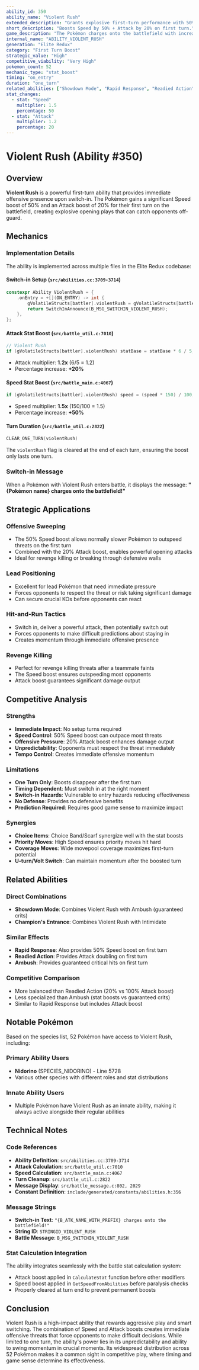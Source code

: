 ```yaml
---
ability_id: 350
ability_name: "Violent Rush"
extended_description: "Grants explosive first-turn performance with 50% Speed boost and 20% Attack increase, allowing the Pokémon to outpace opponents and hit harder immediately after switching in. The stat boosts only last for one turn, making precise timing absolutely crucial for maximum effectiveness."
short_description: "Boosts Speed by 50% + Attack by 20% on first turn."
game_description: "The Pokémon charges onto the battlefield with increased Speed and Attack for one turn."
internal_name: "ABILITY_VIOLENT_RUSH"
generation: "Elite Redux"
category: "First Turn Boost"
strategic_value: "High"
competitive_viability: "Very High"
pokemon_count: 52
mechanic_type: "stat_boost"
timing: "on_entry"
duration: "one_turn"
related_abilities: ["Showdown Mode", "Rapid Response", "Readied Action", "Ambush"]
stat_changes:
  - stat: "Speed"
    multiplier: 1.5
    percentage: 50
  - stat: "Attack"
    multiplier: 1.2
    percentage: 20
---
```


# Violent Rush (Ability #350)

## Overview

**Violent Rush** is a powerful first-turn ability that provides immediate offensive presence upon switch-in. The Pokémon gains a significant Speed boost of 50% and an Attack boost of 20% for their first turn on the battlefield, creating explosive opening plays that can catch opponents off-guard.

## Mechanics

### Implementation Details

The ability is implemented across multiple files in the Elite Redux codebase:

#### Switch-in Setup (`src/abilities.cc:3709-3714`)
```cpp
constexpr Ability ViolentRush = {
    .onEntry = +[](ON_ENTRY) -> int {
        gVolatileStructs[battler].violentRush = gVolatileStructs[battler].started.violentRush = TRUE;
        return SwitchInAnnounce(B_MSG_SWITCHIN_VIOLENT_RUSH);
    },
};
```

#### Attack Stat Boost (`src/battle_util.c:7010`)
```c
// Violent Rush
if (gVolatileStructs[battler].violentRush) statBase = statBase * 6 / 5;
```
- Attack multiplier: **1.2x** (6/5 = 1.2)
- Percentage increase: **+20%**

#### Speed Stat Boost (`src/battle_main.c:4067`)
```c
if (gVolatileStructs[battler].violentRush) speed = (speed * 150) / 100;
```
- Speed multiplier: **1.5x** (150/100 = 1.5)
- Percentage increase: **+50%**

#### Turn Duration (`src/battle_util.c:2822`)
```c
CLEAR_ONE_TURN(violentRush)
```
The `violentRush` flag is cleared at the end of each turn, ensuring the boost only lasts one turn.

### Switch-in Message

When a Pokémon with Violent Rush enters battle, it displays the message:
**"{Pokémon name} charges onto the battlefield!"**

## Strategic Applications

### Offensive Sweeping
- The 50% Speed boost allows normally slower Pokémon to outspeed threats on the first turn
- Combined with the 20% Attack boost, enables powerful opening attacks
- Ideal for revenge killing or breaking through defensive walls

### Lead Positioning
- Excellent for lead Pokémon that need immediate pressure
- Forces opponents to respect the threat or risk taking significant damage
- Can secure crucial KOs before opponents can react

### Hit-and-Run Tactics
- Switch in, deliver a powerful attack, then potentially switch out
- Forces opponents to make difficult predictions about staying in
- Creates momentum through immediate offensive presence

### Revenge Killing
- Perfect for revenge killing threats after a teammate faints
- The Speed boost ensures outspeeding most opponents
- Attack boost guarantees significant damage output

## Competitive Analysis

### Strengths
- **Immediate Impact**: No setup turns required
- **Speed Control**: 50% Speed boost can outpace most threats
- **Offensive Pressure**: 20% Attack boost enhances damage output
- **Unpredictability**: Opponents must respect the threat immediately
- **Tempo Control**: Creates immediate offensive momentum

### Limitations
- **One Turn Only**: Boosts disappear after the first turn
- **Timing Dependent**: Must switch in at the right moment
- **Switch-in Hazards**: Vulnerable to entry hazards reducing effectiveness
- **No Defense**: Provides no defensive benefits
- **Prediction Required**: Requires good game sense to maximize impact

### Synergies
- **Choice Items**: Choice Band/Scarf synergize well with the stat boosts
- **Priority Moves**: High Speed ensures priority moves hit hard
- **Coverage Moves**: Wide movepool coverage maximizes first-turn potential
- **U-turn/Volt Switch**: Can maintain momentum after the boosted turn

## Related Abilities

### Direct Combinations
- **Showdown Mode**: Combines Violent Rush with Ambush (guaranteed crits)
- **Champion's Entrance**: Combines Violent Rush with Intimidate

### Similar Effects
- **Rapid Response**: Also provides 50% Speed boost on first turn
- **Readied Action**: Provides Attack doubling on first turn
- **Ambush**: Provides guaranteed critical hits on first turn

### Competitive Comparison
- More balanced than Readied Action (20% vs 100% Attack boost)
- Less specialized than Ambush (stat boosts vs guaranteed crits)
- Similar to Rapid Response but includes Attack boost

## Notable Pokémon

Based on the species list, 52 Pokémon have access to Violent Rush, including:

### Primary Ability Users
- **Nidorino** (SPECIES_NIDORINO) - Line 5728
- Various other species with different roles and stat distributions

### Innate Ability Users
- Multiple Pokémon have Violent Rush as an innate ability, making it always active alongside their regular abilities

## Technical Notes

### Code References
- **Ability Definition**: `src/abilities.cc:3709-3714`
- **Attack Calculation**: `src/battle_util.c:7010`
- **Speed Calculation**: `src/battle_main.c:4067`
- **Turn Cleanup**: `src/battle_util.c:2822`
- **Message Display**: `src/battle_message.c:802, 2029`
- **Constant Definition**: `include/generated/constants/abilities.h:356`

### Message Strings
- **Switch-in Text**: `"{B_ATK_NAME_WITH_PREFIX} charges onto the battlefield!"`
- **String ID**: `STRINGID_VIOLENT_RUSH`
- **Battle Message**: `B_MSG_SWITCHIN_VIOLENT_RUSH`

### Stat Calculation Integration
The ability integrates seamlessly with the battle stat calculation system:
- Attack boost applied in `CalculateStat` function before other modifiers
- Speed boost applied in `GetSpeedFromAbilities` before paralysis checks
- Properly cleared at turn end to prevent permanent boosts

## Conclusion

Violent Rush is a high-impact ability that rewards aggressive play and smart switching. The combination of Speed and Attack boosts creates immediate offensive threats that force opponents to make difficult decisions. While limited to one turn, the ability's power lies in its unpredictability and ability to swing momentum in crucial moments. Its widespread distribution across 52 Pokémon makes it a common sight in competitive play, where timing and game sense determine its effectiveness.